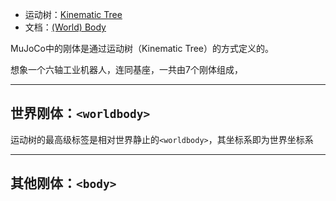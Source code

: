 + 运动树：[Kinematic Tree](https://mujoco.readthedocs.io/en/latest/modeling.html#kinematic-tree)
+ 文档：[(World) Body](https://mujoco.readthedocs.io/en/latest/XMLreference.html#world-body-r)

MuJoCo中的刚体是通过运动树（Kinematic Tree）的方式定义的。

想象一个六轴工业机器人，连同基座，一共由7个刚体组成，

---
## 世界刚体：`<worldbody>`

运动树的最高级标签是相对世界静止的`<worldbody>`，其坐标系即为世界坐标系

---
## 其他刚体：`<body>`

